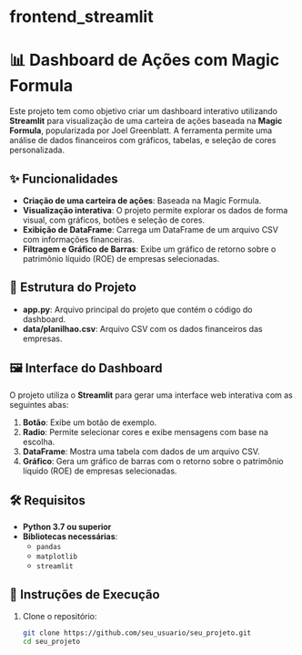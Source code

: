 # frontend_streamlit
# 📊 Dashboard de Ações com Magic Formula

Este projeto tem como objetivo criar um dashboard interativo utilizando **Streamlit** para visualização de uma carteira de ações baseada na **Magic Formula**, popularizada por Joel Greenblatt. A ferramenta permite uma análise de dados financeiros com gráficos, tabelas, e seleção de cores personalizada.

## ✨ Funcionalidades

- **Criação de uma carteira de ações**: Baseada na Magic Formula.
- **Visualização interativa**: O projeto permite explorar os dados de forma visual, com gráficos, botões e seleção de cores.
- **Exibição de DataFrame**: Carrega um DataFrame de um arquivo CSV com informações financeiras.
- **Filtragem e Gráfico de Barras**: Exibe um gráfico de retorno sobre o patrimônio líquido (ROE) de empresas selecionadas.

## 📂 Estrutura do Projeto

- **app.py**: Arquivo principal do projeto que contém o código do dashboard.
- **data/planilhao.csv**: Arquivo CSV com os dados financeiros das empresas.

## 🖼️ Interface do Dashboard

O projeto utiliza o **Streamlit** para gerar uma interface web interativa com as seguintes abas:
1. **Botão**: Exibe um botão de exemplo.
2. **Radio**: Permite selecionar cores e exibe mensagens com base na escolha.
3. **DataFrame**: Mostra uma tabela com dados de um arquivo CSV.
4. **Gráfico**: Gera um gráfico de barras com o retorno sobre o patrimônio líquido (ROE) de empresas selecionadas.

## 🛠️ Requisitos

- **Python 3.7 ou superior**
- **Bibliotecas necessárias**:
  - `pandas`
  - `matplotlib`
  - `streamlit`

## 🚀 Instruções de Execução

1. Clone o repositório:
   ```bash
   git clone https://github.com/seu_usuario/seu_projeto.git
   cd seu_projeto
